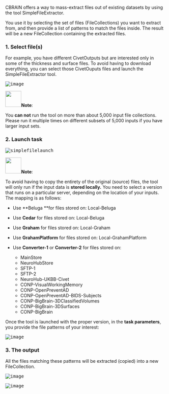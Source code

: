 
CBRAIN offers a way to mass-extract files out of existing datasets by using the tool SimpleFileExtractor. 

You use it by selecting the set of files (FileCollections) you want to extract from, and then provide a list of patterns to match the files inside. The result will be a new FileCollection containing the extracted files.

### 1. Select file(s)

For example, you have different CivetOutputs but are interested only in some of the thickness and surface files. To avoid having to download everything, you can select those CivetOuputs files and launch the SimpleFileExtractor tool.

<kbd>![image](https://github.com/aces/cbrain/assets/115739667/cb6f091c-832c-47a0-a551-b1150d12f1e5)</kbd>

<img src= "https://user-images.githubusercontent.com/115739667/223515025-f546da2a-831c-4478-abec-4ae7f2db6942.png" width="50">**Note**: 

You **can not** run the tool on more than about 5,000 input file collections. Please run it multiple times on different subsets of 5,000 inputs if you have larger input sets.

### 2. Launch task 

<kbd>![simplefilelaunch](https://github.com/aces/cbrain/assets/115739667/06be6c2c-5f95-45b8-bd91-330df113a441)<kbd/>

<img src= "https://user-images.githubusercontent.com/115739667/223515025-f546da2a-831c-4478-abec-4ae7f2db6942.png" width="50">**Note**: 

To avoid having to copy the entirety of the original (source) files, the tool will only run if the input data is **stored locally.** 
You need to select a version that runs on a particular server, depending on the location of your inputs. The mapping is as follows:

* Use **Beluga **for files stored on: Local-Beluga

* Use **Cedar** for files stored on: Local-Beluga

* Use **Graham** for files stored on: Local-Graham

* Use **GrahamPlatform** for files stored on: Local-GrahamPlatform

* Use **Converter-1** or **Converter-2** for files stored on:
  * MainStore
  * NeuroHubStore
  * SFTP-1
  * SFTP-2
  * NeuroHub-UKBB-Civet
  * CONP-VisualWorkingMemory
  * CONP-OpenPreventAD
  * CONP-OpenPreventAD-BIDS-Subjects
  * CONP-BigBrain-3DClassifiedVolumes
  * CONP-BigBrain-3DSurfaces
  * CONP-BigBrain

Once the tool is launched with the proper version, in the **task parameters**, you provide the file patterns of your interest:

<kbd>![image](https://github.com/aces/cbrain/assets/115739667/2f9a31a6-3496-4734-8111-eb6db33339c9)</kbd>

### 3. The output

All the files matching these patterns will be extracted (copied) into a new FileCollection.

<kbd>![image](https://github.com/aces/cbrain/assets/115739667/15b4a660-7bb1-47fd-bf53-ff3bfdf99b97)</kbd>

<kbd>![image](https://github.com/aces/cbrain/assets/115739667/18a9cc2a-1c48-4fc7-ba85-3aef9c9672a6)</kbd>



